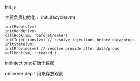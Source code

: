 init.js

主要负责初始化：
 initLifecycle(vm)

    initEvents(vm)
    initRender(vm)
    callHook(vm, 'beforeCreate')
    initInjections(vm) // resolve injections before data/props
    initState(vm)
    initProvide(vm) // resolve provide after data/props
    callHook(vm, 'created')


initInjections:初始化数据

observer
dep：用来存放观察